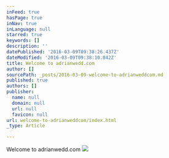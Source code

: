 ```yaml
---
inFeed: true
hasPage: true
inNav: true
inLanguage: null
starred: true
keywords: []
description: ''
datePublished: '2016-03-09T09:38:26.437Z'
dateModified: '2016-03-09T09:38:10.842Z'
title: Welcome to adrianwedd.com
author: []
sourcePath: _posts/2016-03-09-welcome-to-adrianweddcom.md
published: true
authors: []
publisher:
  name: null
  domain: null
  url: null
  favicon: null
url: welcome-to-adrianweddcom/index.html
_type: Article

---
```

Welcome to adrianwedd.com
![](https://the-grid-user-content.s3-us-west-2.amazonaws.com/1cd86476-c9b7-4cab-a4c5-b5db44b9450c.jpg)